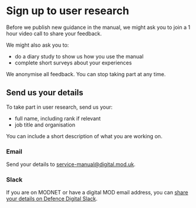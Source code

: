 # Sign up to user research

Before we publish new guidance in the manual, we might ask you to join a 1 hour video call to share your feedback. 

We might also ask you to:

- do a diary study to show us how you use the manual
- complete short surveys about your experiences

We anonymise all feedback. You can stop taking part at any time. 

## Send us your details

To take part in user research, send us your:

- full name, including rank if relevant
- job title and organisation

You can include a short description of what you are working on.

### Email

Send your details to [service-manual@digital.mod.uk](mailto:service-manual@digital.mod.uk?subject=Sign%20up%20to%20user%20research).

### Slack

If you are on MODNET or have a digital MOD email address, you can [share your details on Defence Digital Slack](https://defencedigital.slack.com/archives/C03L6486PBN).
